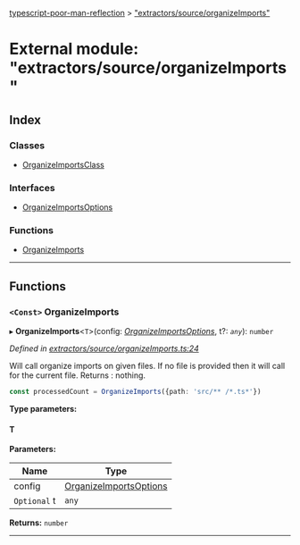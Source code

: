 [typescript-poor-man-reflection](../README.md) > ["extractors/source/organizeImports"](../modules/_extractors_source_organizeimports_.md)

# External module: "extractors/source/organizeImports"

## Index

### Classes

* [OrganizeImportsClass](../classes/_extractors_source_organizeimports_.organizeimportsclass.md)

### Interfaces

* [OrganizeImportsOptions](../interfaces/_extractors_source_organizeimports_.organizeimportsoptions.md)

### Functions

* [OrganizeImports](_extractors_source_organizeimports_.md#organizeimports)

---

## Functions

<a id="organizeimports"></a>

### `<Const>` OrganizeImports

▸ **OrganizeImports**<`T`>(config: *[OrganizeImportsOptions](../interfaces/_extractors_source_organizeimports_.organizeimportsoptions.md)*, t?: *`any`*): `number`

*Defined in [extractors/source/organizeImports.ts:24](https://github.com/cancerberoSgx/typescript-poor-man-reflection/blob/7a14814/src/extractors/source/organizeImports.ts#L24)*

Will call organize imports on given files. If no file is provided then it will call for the current file. Returns : nothing.

```ts
const processedCount = OrganizeImports({path: 'src/** /*.ts*'})
```

**Type parameters:**

#### T 
**Parameters:**

| Name | Type |
| ------ | ------ |
| config | [OrganizeImportsOptions](../interfaces/_extractors_source_organizeimports_.organizeimportsoptions.md) |
| `Optional` t | `any` |

**Returns:** `number`

___

